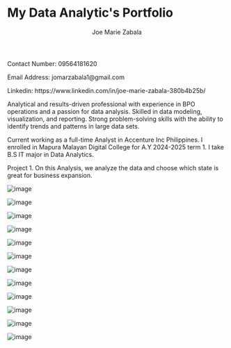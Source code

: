 # My Data Analytic's Portfolio
<header>Joe Marie Zabala</header>
<p>Contact Number: 09564181620</p>
<p>Email Address: jomarzabala1@gmail.com</p>
<p>Linkedin: https://www.linkedin.com/in/joe-marie-zabala-380b4b25b/</p>

Analytical and results-driven professional with experience in BPO operations and a passion for data analysis. Skilled in data modeling, visualization, and reporting. Strong problem-solving skills with the ability to identify trends and patterns in large data sets.

Current working as a full-time Analyst in Accenture Inc Philippines. I enrolled in Mapura Malayan Digital College for A.Y 2024-2025 term 1. I take B.S IT major in Data Analytics.

Project 1. On this Analysis, we analyze the data and choose which state is great for business expansion. 

![image](https://github.com/user-attachments/assets/25f7256f-7e5b-41d7-b470-48194dd42b77)

![image](https://github.com/user-attachments/assets/3bb6bb5b-6126-440d-bd1a-d135e1f32fb4)

![image](https://github.com/user-attachments/assets/59a595c4-21a0-4194-b4a2-406e37a88762)

![image](https://github.com/user-attachments/assets/4b40c50c-1895-42de-a2c2-41a30153ef43)

![image](https://github.com/user-attachments/assets/512a8b1c-4308-4cec-998c-c87cf065e39b)

![image](https://github.com/user-attachments/assets/c120284b-1fc0-480d-9b53-6b2a933066d4)

![image](https://github.com/user-attachments/assets/46b275e0-243c-44c4-9b0a-d723c0fcad78)

![image](https://github.com/user-attachments/assets/c1cf0761-080b-48f0-b67e-8a4360522991)

![image](https://github.com/user-attachments/assets/88a9451e-fcea-4a58-b3ec-13655c4e6a33)

![image](https://github.com/user-attachments/assets/46875787-fd2b-4e40-b2c7-26491ac6ce77)

![image](https://github.com/user-attachments/assets/5b30373e-9cf3-4acb-b5e6-f330a7d47066)

![image](https://github.com/user-attachments/assets/5a0d60d5-ae34-44e8-8eb7-cf1bc970186f)
